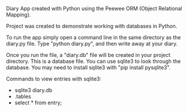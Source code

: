 Diary App created with Python using the Peewee ORM (Object Relational Mapping).

Project was created to demonstrate working with databases in Python.

To run the app simply open a command line in the same directory as the diary.py file. Type "python diary.py", and then write away at your diary.

Once you run the file, a "diary.db" file will be created in your project directory. This is a database file. You can use sqlite3 to look through the database. You may need to install sqlite3 with "pip install pysqlite3".

Commands to view entries with sqlite3:
  - sqlite3 diary.db
  - .tables
  - select * from entry;
